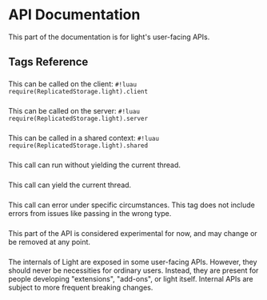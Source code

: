 # API Documentation

This part of the documentation is for light's user-facing APIs.

## Tags Reference

### <!-- client -->

This can be called on the client: `#!luau require(ReplicatedStorage.light).client`

### <!-- server -->

This can be called on the server: `#!luau require(ReplicatedStorage.light).server`

### <!-- shared -->

This can be called in a shared context: `#!luau require(ReplicatedStorage.light).shared`

### <!-- sync -->

This call can run without yielding the current thread.

### <!-- async -->

This call can yield the current thread.

### <!-- errors -->

This call can error under specific circumstances. This tag does not include errors from issues like passing in the wrong
type.

### <!-- experimental -->

This part of the API is considered experimental for now, and may change or be removed at any point.

### <!-- internal -->

The internals of Light are exposed in some user-facing APIs. However, they should never be necessities for ordinary users.
Instead, they are present for people developing "extensions", "add-ons", or light itself. Internal APIs are subject
to more frequent breaking changes.
